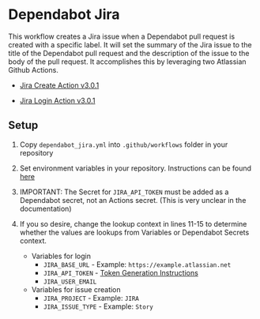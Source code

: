 # Dependabot Jira

This workflow creates a Jira issue when a Dependabot pull request is created with a specific label. It will set the summary of the Jira issue to the title of the Dependabot pull request and the description of the issue to the body of the pull request. It accomplishes this by leveraging two Atlassian Github Actions.

- [Jira Create Action v3.0.1](https://github.com/atlassian/gajira-create/tree/v3.0.1)

- [Jira Login Action v3.0.1](https://github.com/atlassian/gajira-login/tree/v3.0.1)

## Setup
1. Copy `dependabot_jira.yml` into `.github/workflows` folder in your repository
2. Set environment variables in your repository. Instructions can be found [here](https://help.github.com/en/actions/configuring-and-managing-workflows/creating-and-storing-encrypted-secrets#creating-encrypted-secrets)
3. IMPORTANT: The Secret for `JIRA_API_TOKEN` must be added as a Dependabot secret, not an Actions secret. (This is very unclear in the documentation)
4. If you so desire, change the lookup context in lines 11-15 to determine whether the values are lookups from Variables or Dependabot Secrets context.

    - Variables for login
      - `JIRA_BASE_URL` - Example: `https://example.atlassian.net`
      - `JIRA_API_TOKEN` - [Token Generation Instructions](https://confluence.atlassian.com/cloud/api-tokens-938839638.html)
      - `JIRA_USER_EMAIL`
    - Variables for issue creation
      - `JIRA_PROJECT` - Example: `JIRA`
      - `JIRA_ISSUE_TYPE` - Example: `Story`
